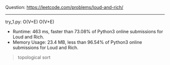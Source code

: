 Question: https://leetcode.com/problems/loud-and-rich/

---

try_1.py: O(V+E) O(V+E)

* Runtime: 463 ms, faster than 73.08% of Python3 online submissions for Loud and Rich.
* Memory Usage: 23.4 MB, less than 96.54% of Python3 online submissions for Loud and Rich.

> topological sort
